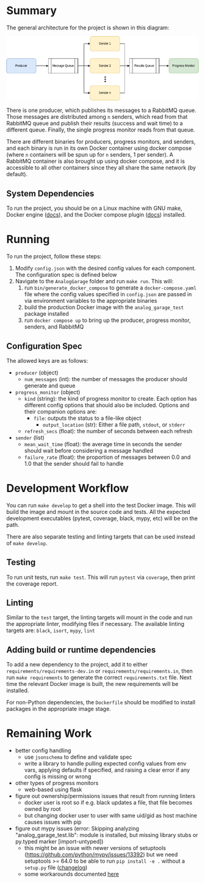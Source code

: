 # Summary
The general architecture for the project is shown in this diagram:

![architecture_diagram](sms_sim_class_diagram.png)

There is one producer, which publishes its messages to a RabbitMQ queue. Those messages are distributed among `n` senders, which read from that RabbitMQ queue and publish their results (success and wait time) to a different queue. Finally, the single progress monitor reads from that queue.

There are different binaries for producers, progress monitors, and senders, and each binary is run in its own Docker container using docker compose (where `n` containers will be spun up for `n` senders, 1 per sender). A RabbitMQ container is also brought up using docker compose, and it is accessible to all other containers since they all share the same network (by default).

## System Dependencies
To run the project, you should be on a Linux machine with GNU make, Docker engine ([docs](https://docs.docker.com/engine/install/)), and the Docker compose plugin ([docs](https://docs.docker.com/compose/install/linux/)) installed.

# Running
To run the project, follow these steps:

1. Modify `config.json` with the desired config values for each component. The configuration spec is defined below
2. Navigate to the `AnalogGarage` folder and run `make run`. This will:
    1. run `bin/generate_docker_compose` to generate a `docker-compose.yaml` file where the config values specified in `config.json` are passed in via environment variables to the appropriate binaries
    2. build the production Docker image with the `analog_garage_test` package installed
    3. run `docker compose up` to bring up the producer, progress monitor, senders, and RabbitMQ

## Configuration Spec
The allowed keys are as follows:
  - `producer` (object)
    - `num_messages` (int): the number of messages the producer should generate and queue
  - `progress_monitor` (object)
    - `kind` (string): the kind of progress monitor to create. Each option has different config options that should also be included. Options and their companion options are:
        - `file`: outputs the status to a file-like object
            - `output_location` (str): Either a file path, `stdout`, or `stderr`
    - `refresh_secs` (float): the number of seconds between each refresh
  - `sender` (list)
    - `mean_wait_time` (float): the average time in seconds the sender should wait before considering a message handled
    - `failure_rate` (float): the proportion of messages between 0.0 and 1.0 that the sender should fail to handle

# Development Workflow
You can run `make develop` to get a shell into the test Docker image. This will build the image and mount in the source code and tests. All the expected development executables (pytest, coverage, black, mypy, etc) will be on the path.

There are also separate testing and linting targets that can be used instead of `make develop`.

## Testing
To run unit tests, run `make test`. This will run `pytest` via `coverage`, then print the coverage report.

## Linting
Similar to the `test` target, the linting targets will mount in the code and run the appropriate linter, modifying files if necessary. The available linting targets are: `black`, `isort`, `mypy`, `lint`


## Adding build or runtime dependencies
To add a new dependency to the project, add it to either `requirements/requirements-dev.in` or `requirements/requirements.in`, then run `make requirements` to generate the correct `requirements.txt` file. Next time the relevant Docker image is built, the new requirements will be installed.

For non-Python dependencies, the `Dockerfile` should be modified to install packages in the appropriate image stage.

# Remaining Work

- better config handling
  - use `jsonschema` to define and validate spec
  - write a library to handle pulling expected config values from env vars, applying defaults if specified, and raising a clear error if any config is missing or wrong
- other types of progress monitors
  - web-based using flask
- figure out ownership/permissions issues that result from running linters
  - docker user is root so if e.g. black updates a file, that file becomes owned by root
  - but changing docker user to user with same uid/gid as host machine causes issues with pip
- figure out mypy issues (error: Skipping analyzing "analog_garage_test.lib": module is installed, but missing library stubs or py.typed marker  [import-untyped])
  - this might be an issue with newer versions of setuptools (https://github.com/python/mypy/issues/13392) but we need setuptools >= 64.0 to be able to run `pip install -e .` without a `setup.py` file ([changelog](https://setuptools.pypa.io/en/latest/history.html#v64-0-0))
  - some workarounds documented [here](https://microsoft.github.io/pyright/#/import-resolution?id=editable-installs)
